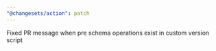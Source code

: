 ```yaml
---
"@changesets/action": patch
---
```


Fixed PR message when pre schema operations exist in custom version script
